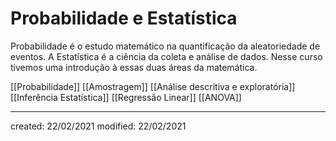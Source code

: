 # Probabilidade e Estatística
Probabilidade é o estudo matemático na quantificação da aleatoriedade de eventos. A Estatística é a ciência da coleta e análise de dados. Nesse curso tivemos uma introdução à essas duas áreas da matemática.

[[Probabilidade]]
[[Amostragem]]
[[Análise descritiva e exploratória]]
[[Inferência Estatística]]
[[Regressão Linear]]
[[ANOVA]]

---

created: 22/02/2021
modified: 22/02/2021